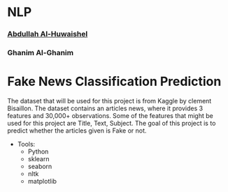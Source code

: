# NLP
### [Abdullah Al-Huwaishel](https://github.com/hush966)
### Ghanim Al-Ghanim

# Fake News Classification Prediction
The dataset that will be used for this project is from Kaggle by clement Bisaillon.
The dataset contains an articles news, where it provides 3 features and 30,000+ observations. Some of the features that might be used for this project are Title, Text, Subject. The goal of this project is to predict whether the articles given is Fake or not. 
- Tools:
  - Python
  - sklearn
  - seaborn 
  - nltk
  - matplotlib
